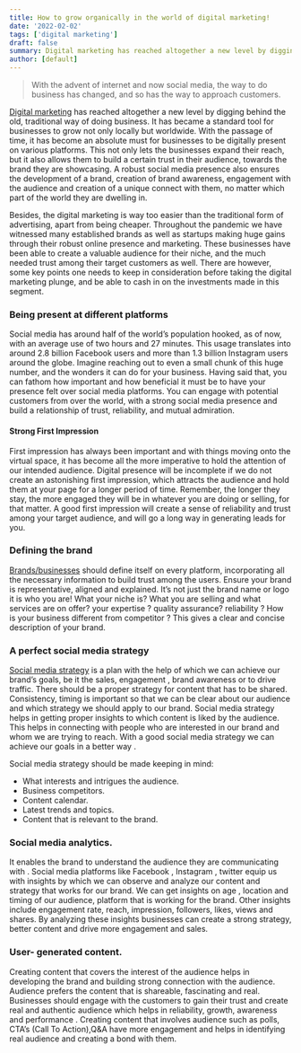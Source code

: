 ```yaml
---
title: How to grow organically in the world of digital marketing!
date: '2022-02-02'
tags: ['digital marketing']
draft: false
summary: Digital marketing has reached altogether a new level by digging behind the old, traditional way of doing business. It has became a standard tool for businesses to grow not only locally but worldwide.
author: [default]
---
```


> With the advent of internet and now social media, the way to do
> business has changed, and so has the way to approach customers.

[Digital marketing](https://wudav.com/services/digital-marketing) has reached altogether a new level by digging behind the old, traditional way of doing business. It has became a standard tool for businesses to grow not only locally but worldwide. With the passage of time, it has become an absolute must for businesses to be digitally present on various platforms. This not only lets the businesses expand their reach, but it also allows them to build a certain trust in their audience, towards the brand they are showcasing. A robust social media presence also ensures the development of a brand, creation of brand awareness, engagement with the audience and creation of a unique connect with them, no matter which part of the world they are dwelling in.

Besides, the digital marketing is way too easier than the traditional form of advertising, apart from being cheaper. Throughout the pandemic we have witnessed many established brands as well as startups making huge gains through their robust online presence and marketing. These businesses have been able to create a valuable audience for their niche, and the much needed trust among their target customers as well. There are however, some key points one needs to keep in consideration before taking the digital marketing plunge, and be able to cash in on the investments made in this segment.

### Being present at different platforms

Social media has around half of the world’s population hooked, as of now, with an average use of two hours and 27 minutes. This usage translates into around 2.8 billion Facebook users and more than 1.3 billion Instagram users around the globe. Imagine reaching out to even a small chunk of this huge number, and the wonders it can do for your business. Having said that, you can fathom how important and how beneficial it must be to have your presence felt over social media platforms. You can engage with potential customers from over the world, with a strong social media presence and build a relationship of trust, reliability, and mutual admiration.

#### Strong First Impression

First impression has always been important and with things moving onto the virtual space, it has become all the more imperative to hold the attention of our intended audience. Digital presence will be incomplete if we do not create an astonishing first impression, which attracts the audience and hold them at your page for a longer period of time. Remember, the longer they stay, the more engaged they will be in whatever you are doing or selling, for that matter. A good first impression will create a sense of reliability and trust among your target audience, and will go a long way in generating leads for you.

### Defining the brand

[Brands/businesses](https://wudav.com/services/brand-audit) should define itself on every platform, incorporating all the necessary information to build trust among the users. Ensure your brand is representative, aligned and explained. It’s not just the brand name or logo it is who you are! What your niche is? What you are selling and what services are on offer? your expertise ? quality assurance? reliability ? How is your business different from competitor ? This gives a clear and concise description of your brand.

### A perfect social media strategy

[Social media strategy](https://wudav.com/services/social-media-marketing) is a plan with the help of which we can achieve our brand’s goals, be it the sales, engagement , brand awareness or to drive traffic. There should be a proper strategy for content that has to be shared. Consistency, timing is important so that we can be clear about our audience and which strategy we should apply to our brand. Social media strategy helps in getting proper insights to which content is liked by the audience. This helps in connecting with people who are interested in our brand and whom we are trying to reach. With a good social media strategy we can achieve our goals in a better way .

Social media strategy should be made keeping in mind:

-  What interests and intrigues the audience.
-  Business competitors.
-  Content calendar.
-  Latest trends and topics.
-  Content that is relevant to the brand.

### Social media analytics.

It enables the brand to understand the audience they are communicating with . Social media platforms like Facebook , Instagram , twitter equip us with insights by which we can observe and analyze our content and strategy that works for our brand. We can get insights on age , location and timing of our audience, platform that is working for the brand. Other insights include engagement rate, reach, impression, followers, likes, views and shares. By analyzing these insights businesses can create a strong strategy, better content and drive more engagement and sales.

### User- generated content.

Creating content that covers the interest of the audience helps in developing the brand and building strong connection with the audience. Audience prefers the content that is shareable, fascinating and real. Businesses should engage with the customers to gain their trust and create real and authentic audience which helps in reliability, growth, awareness and performance . Creating content that involves audience such as polls, CTA’s (Call To Action),Q&A have more engagement and helps in identifying real audience and creating a bond with them.
